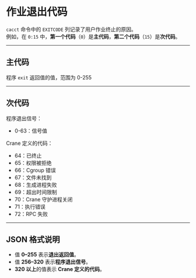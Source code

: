 # 作业退出代码

`cacct` 命令中的 `EXITCODE` 列记录了用户作业终止的原因。  
例如，在 `0:15` 中，**第一个代码**（`0`）是**主代码**，**第二个代码**（`15`）是**次代码**。

---

## 主代码

程序 `exit` 返回值的值，范围为 0-255

---

## 次代码

程序退出信号：

- 0-63：信号值

Crane 定义的代码：

- 64：已终止
- 65：权限被拒绝
- 66：Cgroup 错误
- 67：文件未找到
- 68：生成进程失败
- 69：超出时间限制
- 70：Crane 守护进程关闭
- 71：执行错误
- 72：RPC 失败

---

## JSON 格式说明

- 值 **0–255** 表示**退出返回值**。  
- 值 **256–320** 表示**程序退出信号**。  
- **320 以上**的值表示 **Crane 定义的代码**。
